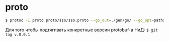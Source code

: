 # proto
```bash
$ protoc -I proto proto/sso/sso.proto --go_out=./gen/go/ --go_opt=paths=source_relative --go-grpc_out=./gen/go/ --go-grpc_opt=paths=source_relative
```

Для того чтобы подтягивать конкретные версии protobuf-a НиД: `$ git tag v.0.0.1`
